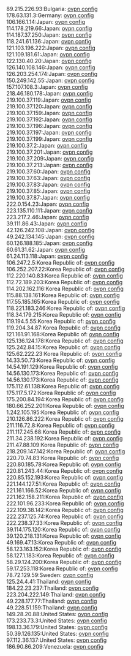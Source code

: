 89.215.226.93:Bulgaria: [ovpn config](vpn/89_215_226_93.ovpn)  
178.63.131.3:Germany: [ovpn config](vpn/178_63_131_3.ovpn)  
106.166.1.14:Japan: [ovpn config](vpn/106_166_1_14.ovpn)  
114.178.219.66:Japan: [ovpn config](vpn/114_178_219_66.ovpn)  
114.187.37.250:Japan: [ovpn config](vpn/114_187_37_250.ovpn)  
118.241.61.136:Japan: [ovpn config](vpn/118_241_61_136.ovpn)  
121.103.196.222:Japan: [ovpn config](vpn/121_103_196_222.ovpn)  
121.109.181.61:Japan: [ovpn config](vpn/121_109_181_61.ovpn)  
122.130.40.20:Japan: [ovpn config](vpn/122_130_40_20.ovpn)  
126.140.108.146:Japan: [ovpn config](vpn/126_140_108_146.ovpn)  
126.203.254.174:Japan: [ovpn config](vpn/126_203_254_174.ovpn)  
150.249.142.55:Japan: [ovpn config](vpn/150_249_142_55.ovpn)  
157.107.108.3:Japan: [ovpn config](vpn/157_107_108_3.ovpn)  
218.46.180.178:Japan: [ovpn config](vpn/218_46_180_178.ovpn)  
219.100.37.119:Japan: [ovpn config](vpn/219_100_37_119.ovpn)  
219.100.37.120:Japan: [ovpn config](vpn/219_100_37_120.ovpn)  
219.100.37.159:Japan: [ovpn config](vpn/219_100_37_159.ovpn)  
219.100.37.192:Japan: [ovpn config](vpn/219_100_37_192.ovpn)  
219.100.37.196:Japan: [ovpn config](vpn/219_100_37_196.ovpn)  
219.100.37.197:Japan: [ovpn config](vpn/219_100_37_197.ovpn)  
219.100.37.199:Japan: [ovpn config](vpn/219_100_37_199.ovpn)  
219.100.37.2:Japan: [ovpn config](vpn/219_100_37_2.ovpn)  
219.100.37.201:Japan: [ovpn config](vpn/219_100_37_201.ovpn)  
219.100.37.209:Japan: [ovpn config](vpn/219_100_37_209.ovpn)  
219.100.37.213:Japan: [ovpn config](vpn/219_100_37_213.ovpn)  
219.100.37.60:Japan: [ovpn config](vpn/219_100_37_60.ovpn)  
219.100.37.63:Japan: [ovpn config](vpn/219_100_37_63.ovpn)  
219.100.37.83:Japan: [ovpn config](vpn/219_100_37_83.ovpn)  
219.100.37.85:Japan: [ovpn config](vpn/219_100_37_85.ovpn)  
219.100.37.87:Japan: [ovpn config](vpn/219_100_37_87.ovpn)  
222.0.154.23:Japan: [ovpn config](vpn/222_0_154_23.ovpn)  
223.135.110.111:Japan: [ovpn config](vpn/223_135_110_111.ovpn)  
223.217.2.46:Japan: [ovpn config](vpn/223_217_2_46.ovpn)  
39.111.86.43:Japan: [ovpn config](vpn/39_111_86_43.ovpn)  
42.126.242.108:Japan: [ovpn config](vpn/42_126_242_108.ovpn)  
49.242.134.145:Japan: [ovpn config](vpn/49_242_134_145.ovpn)  
60.126.188.185:Japan: [ovpn config](vpn/60_126_188_185.ovpn)  
60.61.31.62:Japan: [ovpn config](vpn/60_61_31_62.ovpn)  
61.24.113.118:Japan: [ovpn config](vpn/61_24_113_118.ovpn)  
106.247.2.5:Korea Republic of: [ovpn config](vpn/106_247_2_5.ovpn)  
106.252.207.22:Korea Republic of: [ovpn config](vpn/106_252_207_22.ovpn)  
112.220.140.83:Korea Republic of: [ovpn config](vpn/112_220_140_83.ovpn)  
112.72.189.203:Korea Republic of: [ovpn config](vpn/112_72_189_203.ovpn)  
114.202.162.116:Korea Republic of: [ovpn config](vpn/114_202_162_116.ovpn)  
115.88.138.161:Korea Republic of: [ovpn config](vpn/115_88_138_161.ovpn)  
117.55.185.165:Korea Republic of: [ovpn config](vpn/117_55_185_165.ovpn)  
118.221.183.246:Korea Republic of: [ovpn config](vpn/118_221_183_246.ovpn)  
118.34.179.215:Korea Republic of: [ovpn config](vpn/118_34_179_215.ovpn)  
119.194.5.55:Korea Republic of: [ovpn config](vpn/119_194_5_55.ovpn)  
119.204.34.87:Korea Republic of: [ovpn config](vpn/119_204_34_87.ovpn)  
121.161.91.168:Korea Republic of: [ovpn config](vpn/121_161_91_168.ovpn)  
125.136.124.178:Korea Republic of: [ovpn config](vpn/125_136_124_178.ovpn)  
125.242.84.15:Korea Republic of: [ovpn config](vpn/125_242_84_15.ovpn)  
125.62.222.23:Korea Republic of: [ovpn config](vpn/125_62_222_23.ovpn)  
14.33.50.73:Korea Republic of: [ovpn config](vpn/14_33_50_73.ovpn)  
14.54.191.129:Korea Republic of: [ovpn config](vpn/14_54_191_129.ovpn)  
14.56.130.173:Korea Republic of: [ovpn config](vpn/14_56_130_173.ovpn)  
14.56.130.173:Korea Republic of: [ovpn config](vpn/14_56_130_173.ovpn)  
175.112.61.138:Korea Republic of: [ovpn config](vpn/175_112_61_138.ovpn)  
175.117.5.172:Korea Republic of: [ovpn config](vpn/175_117_5_172.ovpn)  
175.200.84.194:Korea Republic of: [ovpn config](vpn/175_200_84_194.ovpn)  
180.66.252.201:Korea Republic of: [ovpn config](vpn/180_66_252_201.ovpn)  
1.242.105.195:Korea Republic of: [ovpn config](vpn/1_242_105_195.ovpn)  
210.126.86.222:Korea Republic of: [ovpn config](vpn/210_126_86_222.ovpn)  
211.116.72.8:Korea Republic of: [ovpn config](vpn/211_116_72_8.ovpn)  
211.117.245.68:Korea Republic of: [ovpn config](vpn/211_117_245_68.ovpn)  
211.34.238.192:Korea Republic of: [ovpn config](vpn/211_34_238_192.ovpn)  
211.47.88.109:Korea Republic of: [ovpn config](vpn/211_47_88_109.ovpn)  
218.209.147.142:Korea Republic of: [ovpn config](vpn/218_209_147_142.ovpn)  
220.70.74.83:Korea Republic of: [ovpn config](vpn/220_70_74_83.ovpn)  
220.80.185.78:Korea Republic of: [ovpn config](vpn/220_80_185_78.ovpn)  
220.81.243.44:Korea Republic of: [ovpn config](vpn/220_81_243_44.ovpn)  
220.85.152.193:Korea Republic of: [ovpn config](vpn/220_85_152_193.ovpn)  
221.144.127.51:Korea Republic of: [ovpn config](vpn/221_144_127_51.ovpn)  
221.161.166.52:Korea Republic of: [ovpn config](vpn/221_161_166_52.ovpn)  
221.162.158.211:Korea Republic of: [ovpn config](vpn/221_162_158_211.ovpn)  
222.101.96.233:Korea Republic of: [ovpn config](vpn/222_101_96_233.ovpn)  
222.109.38.142:Korea Republic of: [ovpn config](vpn/222_109_38_142.ovpn)  
222.237.125.74:Korea Republic of: [ovpn config](vpn/222_237_125_74.ovpn)  
222.238.37.33:Korea Republic of: [ovpn config](vpn/222_238_37_33.ovpn)  
39.114.175.120:Korea Republic of: [ovpn config](vpn/39_114_175_120.ovpn)  
39.120.218.131:Korea Republic of: [ovpn config](vpn/39_120_218_131.ovpn)  
49.169.47.13:Korea Republic of: [ovpn config](vpn/49_169_47_13.ovpn)  
58.123.163.152:Korea Republic of: [ovpn config](vpn/58_123_163_152.ovpn)  
58.127.1.183:Korea Republic of: [ovpn config](vpn/58_127_1_183.ovpn)  
58.29.124.200:Korea Republic of: [ovpn config](vpn/58_29_124_200.ovpn)  
59.17.253.118:Korea Republic of: [ovpn config](vpn/59_17_253_118.ovpn)  
78.72.129.59:Sweden: [ovpn config](vpn/78_72_129_59.ovpn)  
125.24.4.41:Thailand: [ovpn config](vpn/125_24_4_41.ovpn)  
184.22.23.237:Thailand: [ovpn config](vpn/184_22_23_237.ovpn)  
223.204.222.149:Thailand: [ovpn config](vpn/223_204_222_149.ovpn)  
49.228.177.77:Thailand: [ovpn config](vpn/49_228_177_77.ovpn)  
49.228.51.159:Thailand: [ovpn config](vpn/49_228_51_159.ovpn)  
149.28.20.88:United States: [ovpn config](vpn/149_28_20_88.ovpn)  
173.233.73.3:United States: [ovpn config](vpn/173_233_73_3.ovpn)  
198.13.36.179:United States: [ovpn config](vpn/198_13_36_179.ovpn)  
50.39.126.135:United States: [ovpn config](vpn/50_39_126_135.ovpn)  
97.112.36.137:United States: [ovpn config](vpn/97_112_36_137.ovpn)  
186.90.86.209:Venezuela: [ovpn config](vpn/186_90_86_209.ovpn)  

